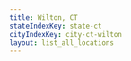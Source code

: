 ```yaml
---
title: Wilton, CT
stateIndexKey: state-ct
cityIndexKey: city-ct-wilton
layout: list_all_locations
---
```

